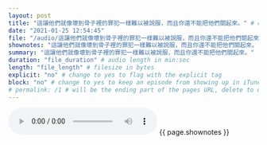 ```yaml
---
layout: post
title: "這讓他們就像壞到骨子裡的罪犯一樣難以被說服，而且你還不能把他們關起來。" # quotes allow forbidden characters like the colon
date: "2021-01-25 12:54:45"
file: "/audio/這讓他們就像壞到骨子裡的罪犯一樣難以被說服，而且你還不能把他們關起來。.mp3"
shownotes: "這讓他們就像壞到骨子裡的罪犯一樣難以被說服，而且你還不能把他們關起來。"
summary: "這讓他們就像壞到骨子裡的罪犯一樣難以被說服，而且你還不能把他們關起來。"
duration: "file_duration" # audio length in min:sec
length: "file_length" # filesize in bytes
explicit: "no" # change to yes to flag with the explicit tag
block: "no" # change to yes to keep an episode from showing up in iTunes
# permalink: /1 # will be the ending part of the pages URL, delete to default to the title
---
```


<audio controls>
<source src="{{site.url}}{{site.baseurl}}{{ page.file }}" type="audio/x-mp3">
Your browser does not support the audio element.
</audio>
{{ page.shownotes }}
